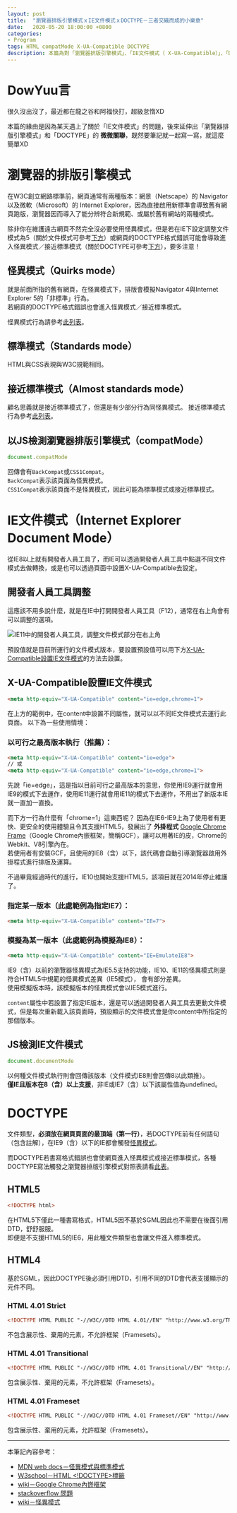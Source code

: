 ```yaml
---
layout: post
title:  "瀏覽器排版引擎模式ｘIE文件模式ｘDOCTYPE－三者交織而成的小樂章"
date:   2020-05-20 18:00:00 +0800
categories:
- Program
tags: HTML compatMode X-UA-Compatible DOCTYPE
description: 本篇為對「瀏覽器排版引擎模式」、「IE文件模式（ X-UA-Compatible）」、「DOCTYPE」的簡單小介紹與筆記！
---
```


# DowYuu言

很久沒出沒了，最近都在龍之谷和阿福快打，超級怠惰XD

本篇的緣由是因為某天遇上了關於「IE文件模式」的問題，後來延伸出「瀏覽器排版引擎模式」和「DOCTYPE」的 **微微關聯**，既然要筆記就一起寫一寫，就這麼簡單XD

# 瀏覽器的排版引擎模式

在W3C創立網路標準前，網頁通常有兩種版本：網景（Netscape）的 Navigator 以及微軟（Microsoft）的 Internet Explorer，因為直接啟用新標準會導致舊有網頁跑版，瀏覽器因而導入了能分辨符合新規範、或屬於舊有網站的兩種模式。

除非你在維護遠古網頁不然完全沒必要使用怪異模式，但是若在IE下設定調整文件模式為5（關於文件模式可參考[下方](#ie文件模式internet-explorer-document-mode)）或網頁的DOCTYPE格式錯誤可能會導致進入怪異模式／接近標準模式（關於DOCTYPE可參考[下方](#doctype)），要多注意！

## 怪異模式（Quirks mode）

就是前面所指的舊有網頁，在怪異模式下，排版會模擬Navigator 4與Internet Explorer 5的「非標準」行為。  
若網頁的DOCTYPE格式錯誤也會進入怪異模式／接近標準模式。

怪異模式行為請參考[此列表](https://developer.mozilla.org/en-US/docs/Mozilla/Mozilla_quirks_mode_behavior)。

## 標準模式（Standards mode）

HTML與CSS表現與W3C規範相同。

## 接近標準模式（Almost standards mode）

顧名思義就是接近標準模式了，但還是有少部分行為同怪異模式。
接近標準模式行為參考[此列表](https://developer.mozilla.org/zh-TW/docs/Mozilla/Gecko_Almost_Standards_Mode)。

## 以JS檢測瀏覽器排版引擎模式（compatMode）

```js
document.compatMode
```

回傳會有`BackCompat`或`CSS1Compat`。  
`BackCompat`表示該頁面為怪異模式。  
`CSS1Compat`表示該頁面不是怪異模式，因此可能為標準模式或接近標準模式。
 
# IE文件模式（Internet Explorer Document Mode）

從IE8以上就有開發者人員工具了，而IE可以透過開發者人員工具中點選不同文件模式去做轉換，或是也可以透過頁面中<meta>設置X-UA-Compatible去設定。

## 開發者人員工具調整

這應該不用多說什麼，就是在IE中打開開發者人員工具（F12），通常在右上角會有可以調整的選項。

![IE11中的開發者人員工具，調整文件模式部分在右上角]({{site.url}}/img/2020-05-20-compatMode-X-UA-Compatible-DOCTYPE/IE11_F12.png "IE11中的開發者人員工具，調整文件模式部分在右上角")

預設值就是目前所運行的文件模式版本，要設置預設值可以用下方[X-UA-Compatible設置IE文件模式](#x-ua-compatible設置ie文件模式)的方法去設置。

## X-UA-Compatible設置IE文件模式

```html
<meta http-equiv="X-UA-Compatible" content="ie=edge,chrome=1">
```

在上方的範例中，在content中設置不同屬性，就可以以不同IE文件模式去運行此頁面。
以下為一些使用情境：

### 以可行之最高版本執行（推薦）：

```html
<meta http-equiv="X-UA-Compatible" content="ie=edge">
// 或
<meta http-equiv="X-UA-Compatible" content="ie=edge,chrome=1">
```

先說「ie=edge」，這是指以目前可行之最高版本的意思，你使用IE9運行就會用IE9的模式下去運作，使用IE11運行就會用IE11的模式下去運作，不用出了新版本IE就一直加一直換。

而下方一行為什麼有「chrome=1」這東西呢？
因為在IE6-IE9上為了使用者有更快、更安全的使用體驗且令其支援HTML5，發展出了 **外掛程式** [Google Chrome Frame](https://zh.wikipedia.org/wiki/Google_Chrome_Frame)（Google Chrome內嵌框架，簡稱GCF），讓可以用著IE的皮，Chrome的Webkit、V8引擎內在。  
若使用者有安裝GCF，且使用的IE8（含）以下，該代碼會自動引導瀏覽器啟用外掛程式進行排版及運算。

不過畢竟經過時代的進行，IE10也開始支援HTML5，該項目就在2014年停止維護了。

### 指定某一版本（此處範例為指定IE7）：

```html
<meta http-equiv="X-UA-Compatible" content="IE=7">
```

### 模擬為某一版本（此處範例為模擬為IE8）：

```html
<meta http-equiv="X-UA-Compatible" content="IE=EmulateIE8">
```

IE9（含）以前的瀏覽器怪異模式為IE5.5支持的功能，IE10、IE11的怪異模式則是符合HTML5中規範的怪異模式差異（IE5模式）， 會有部分差異。  
使用模擬版本時，該模擬版本的怪異模式會以IE5模式進行。

`content`屬性中若設置了指定IE版本，還是可以透過開發者人員工具去更動文件模式，但是每次重新載入該頁面時，預設顯示的文件模式會是你content中所指定的那個版本。

## JS檢測IE文件模式

```js
document.documentMode
```

以何種文件模式執行則會回傳該版本（文件模式IE8則會回傳8以此類推）。  
**僅IE且版本在8（含）以上支援**，非IE或IE7（含）以下該屬性值為undefined。
 
# DOCTYPE

文件類型，**必須放在網頁頁面的最頂端（第一行）**，若DOCTYPE前有任何語句（包含註解），在IE9（含）以下的IE都會觸發[怪異模式](#怪異模式quirks-mode)。

而DOCTYPE若書寫格式錯誤也會使網頁進入怪異模式或接近標準模式，各種DOCTYPE寫法觸發之瀏覽器排版引擎模式對照表請看[此表](https://zh.wikipedia.org/wiki/%E6%80%AA%E5%BC%82%E6%A8%A1%E5%BC%8F#%E6%96%87%E6%A1%A3%E7%B1%BB%E5%9E%8B%E7%9A%84%E6%AF%94%E8%BE%83)。

## HTML5

```html
<!DOCTYPE html>
```

在HTML5下僅此一種書寫格式，HTML5因不基於SGML因此也不需要在後面引用DTD，舒舒服服。  
即便是不支援HTML5的IE6，用此種文件類型也會讓文件進入標準模式。

## HTML4

基於SGML，因此DOCTYPE後必須引用DTD，引用不同的DTD會代表支援顯示的元件不同。

### HTML 4.01 Strict

```html
<!DOCTYPE HTML PUBLIC "-//W3C//DTD HTML 4.01//EN" "http://www.w3.org/TR/html4/strict.dtd">
```

不包含展示性、棄用的元素，不允許框架（Framesets）。

### HTML 4.01 Transitional

```html
<!DOCTYPE HTML PUBLIC "-//W3C//DTD HTML 4.01 Transitional//EN" "http://www.w3.org/TR/html4/loose.dtd">
```

包含展示性、棄用的元素，不允許框架（Framesets）。

### HTML 4.01 Frameset

```html
<!DOCTYPE HTML PUBLIC "-//W3C//DTD HTML 4.01 Frameset//EN" "http://www.w3.org/TR/html4/frameset.dtd">
```

包含展示性、棄用的元素，允許框架（Framesets）。

---

本筆記內容參考：

* [MDN web docs－怪異模式與標準模式](https://developer.mozilla.org/zh-TW/docs/Web/HTML/Quirks_Mode_and_Standards_Mode)
* [Ｗ3school－HTML <!DOCTYPE>標籤](https://www.w3school.com.cn/tags/tag_doctype.asp)
* [wiki－Google Chrome內嵌框架](https://zh.wikipedia.org/wiki/Google_Chrome_Frame)
* [stackoverflow 問題](https://stackoverflow.com/questions/6771258/what-does-meta-http-equiv-x-ua-compatible-content-ie-edge-do)
* [wiki－怪異模式](https://zh.wikipedia.org/wiki/%E6%80%AA%E5%BC%82%E6%A8%A1%E5%BC%8F)

